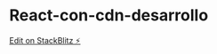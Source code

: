 # React-con-cdn-desarrollo

[Edit on StackBlitz ⚡️](https://stackblitz.com/edit/web-platform-flveaw)